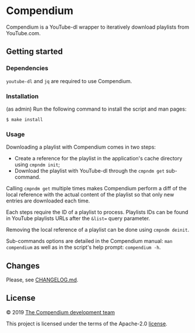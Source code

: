 # Compendium

Compendium is a YouTube-dl wrapper to iteratively download playlists from YouTube.com.

## Getting started

### Dependencies

`youtube-dl` and `jq` are required to use Compendium.

### Installation

(as admin) Run the following command to install the script and man pages:

```console
$ make install
```

### Usage

Downloading a playlist with Compendium comes in two steps:

* Create a reference for the playlist in the application's cache directory
  using `cmpndm init`;
* Download the playlist with YouTube-dl through the `cmpndm get` sub-command.

Calling `cmpndm get` multiple times makes Compendium perform a diff of the
local reference with the actual content of the playlist so that only new
entries are downloaded each time.

Each steps require the ID of a playlist to process. Playlists IDs can be found
in YouTube playlists URLs after the `&list=` query parameter.

Removing the local reference of a playlist can be done using `cmpndm deinit`.

Sub-commands options are detailed in the Compendium manual: `man compendium` as
well as in the script's help prompt: `compendium -h`.

## Changes

Please, see [CHANGELOG.md](CHANGELOG.md).

## License

© 2019 [The Compendium development team](AUTHORS)

This project is licensed under the terms of the Apache-2.0 [license](LICENSE).
